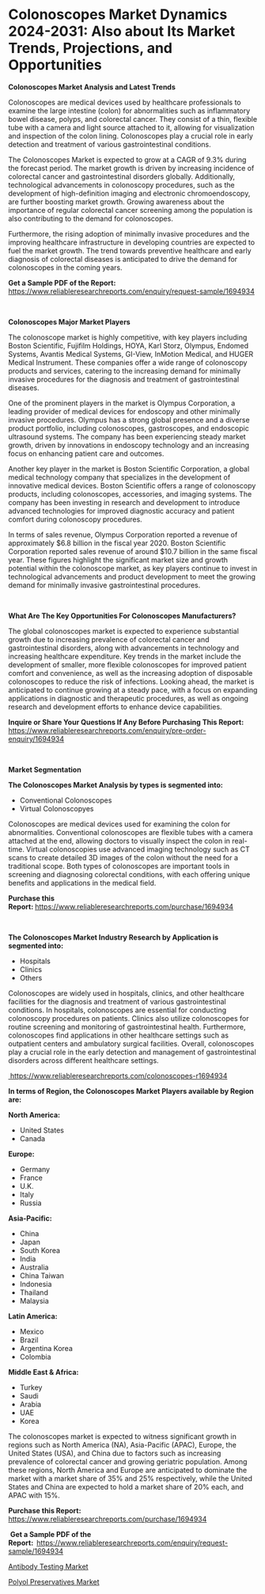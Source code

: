 <p><h1>Colonoscopes Market Dynamics 2024-2031: Also about Its Market Trends, Projections, and Opportunities</h1></p><p><strong>Colonoscopes Market Analysis and Latest Trends</strong></p>
<p><p>Colonoscopes are medical devices used by healthcare professionals to examine the large intestine (colon) for abnormalities such as inflammatory bowel disease, polyps, and colorectal cancer. They consist of a thin, flexible tube with a camera and light source attached to it, allowing for visualization and inspection of the colon lining. Colonoscopes play a crucial role in early detection and treatment of various gastrointestinal conditions.</p><p>The Colonoscopes Market is expected to grow at a CAGR of 9.3% during the forecast period. The market growth is driven by increasing incidence of colorectal cancer and gastrointestinal disorders globally. Additionally, technological advancements in colonoscopy procedures, such as the development of high-definition imaging and electronic chromoendoscopy, are further boosting market growth. Growing awareness about the importance of regular colorectal cancer screening among the population is also contributing to the demand for colonoscopes.</p><p>Furthermore, the rising adoption of minimally invasive procedures and the improving healthcare infrastructure in developing countries are expected to fuel the market growth. The trend towards preventive healthcare and early diagnosis of colorectal diseases is anticipated to drive the demand for colonoscopes in the coming years.</p></p>
<p><strong>Get a Sample PDF of the Report:&nbsp;</strong> <a href="https://www.reliableresearchreports.com/enquiry/request-sample/1694934">https://www.reliableresearchreports.com/enquiry/request-sample/1694934</a></p>
<p>&nbsp;</p>
<p><strong>Colonoscopes Major Market Players</strong></p>
<p><p>The colonoscope market is highly competitive, with key players including Boston Scientific, Fujifilm Holdings, HOYA, Karl Storz, Olympus, Endomed Systems, Avantis Medical Systems, GI-View, InMotion Medical, and HUGER Medical Instrument. These companies offer a wide range of colonoscopy products and services, catering to the increasing demand for minimally invasive procedures for the diagnosis and treatment of gastrointestinal diseases.</p><p>One of the prominent players in the market is Olympus Corporation, a leading provider of medical devices for endoscopy and other minimally invasive procedures. Olympus has a strong global presence and a diverse product portfolio, including colonoscopes, gastroscopes, and endoscopic ultrasound systems. The company has been experiencing steady market growth, driven by innovations in endoscopy technology and an increasing focus on enhancing patient care and outcomes.</p><p>Another key player in the market is Boston Scientific Corporation, a global medical technology company that specializes in the development of innovative medical devices. Boston Scientific offers a range of colonoscopy products, including colonoscopes, accessories, and imaging systems. The company has been investing in research and development to introduce advanced technologies for improved diagnostic accuracy and patient comfort during colonoscopy procedures.</p><p>In terms of sales revenue, Olympus Corporation reported a revenue of approximately $6.8 billion in the fiscal year 2020. Boston Scientific Corporation reported sales revenue of around $10.7 billion in the same fiscal year. These figures highlight the significant market size and growth potential within the colonoscope market, as key players continue to invest in technological advancements and product development to meet the growing demand for minimally invasive gastrointestinal procedures.</p></p>
<p>&nbsp;</p>
<p><strong>What Are The Key Opportunities For Colonoscopes Manufacturers?</strong></p>
<p><p>The global colonoscopes market is expected to experience substantial growth due to increasing prevalence of colorectal cancer and gastrointestinal disorders, along with advancements in technology and increasing healthcare expenditure. Key trends in the market include the development of smaller, more flexible colonoscopes for improved patient comfort and convenience, as well as the increasing adoption of disposable colonoscopes to reduce the risk of infections. Looking ahead, the market is anticipated to continue growing at a steady pace, with a focus on expanding applications in diagnostic and therapeutic procedures, as well as ongoing research and development efforts to enhance device capabilities.</p></p>
<p><strong>Inquire or Share Your Questions If Any Before Purchasing This Report:</strong> <a href="https://www.reliableresearchreports.com/enquiry/pre-order-enquiry/1694934">https://www.reliableresearchreports.com/enquiry/pre-order-enquiry/1694934</a></p>
<p>&nbsp;</p>
<p><strong>Market Segmentation</strong></p>
<p><strong>The Colonoscopes Market Analysis by types is segmented into:</strong></p>
<p><ul><li>Conventional Colonoscopes</li><li>Virtual Colonoscopyes</li></ul></p>
<p><p>Colonoscopes are medical devices used for examining the colon for abnormalities. Conventional colonoscopes are flexible tubes with a camera attached at the end, allowing doctors to visually inspect the colon in real-time. Virtual colonoscopies use advanced imaging technology such as CT scans to create detailed 3D images of the colon without the need for a traditional scope. Both types of colonoscopes are important tools in screening and diagnosing colorectal conditions, with each offering unique benefits and applications in the medical field.</p></p>
<p><strong>Purchase this Report:&nbsp;</strong><a href="https://www.reliableresearchreports.com/purchase/1694934">https://www.reliableresearchreports.com/purchase/1694934</a></p>
<p>&nbsp;</p>
<p><strong>The Colonoscopes Market Industry Research by Application is segmented into:</strong></p>
<p><ul><li>Hospitals</li><li>Clinics</li><li>Others</li></ul></p>
<p><p>Colonoscopes are widely used in hospitals, clinics, and other healthcare facilities for the diagnosis and treatment of various gastrointestinal conditions. In hospitals, colonoscopes are essential for conducting colonoscopy procedures on patients. Clinics also utilize colonoscopes for routine screening and monitoring of gastrointestinal health. Furthermore, colonoscopes find applications in other healthcare settings such as outpatient centers and ambulatory surgical facilities. Overall, colonoscopes play a crucial role in the early detection and management of gastrointestinal disorders across different healthcare settings.</p></p>
<p><a href="https://www.reliableresearchreports.com/colonoscopes-r1694934">&nbsp;https://www.reliableresearchreports.com/colonoscopes-r1694934</a></p>
<p><strong>In terms of Region, the Colonoscopes Market Players available by Region are:</strong></p>
<p>
    <p> <strong> North America: </strong>
        <ul>
            <li>United States</li>
            <li>Canada</li>
        </ul>
        </p> 
    <p> <strong> Europe: </strong>
        <ul>
            <li>Germany</li>
            <li>France</li>
            <li>U.K.</li>
            <li>Italy</li>
            <li>Russia</li>
        </ul>
        </p> 
    <p> <strong> Asia-Pacific: </strong>
        <ul>
            <li>China</li>
            <li>Japan</li>
            <li>South Korea</li>
            <li>India</li>
            <li>Australia</li>
            <li>China Taiwan</li>
            <li>Indonesia</li>
            <li>Thailand</li>
            <li>Malaysia</li>
        </ul>
        </p> 
    <p> <strong> Latin America: </strong>
        <ul>
            <li>Mexico</li>
            <li>Brazil</li>
            <li>Argentina Korea</li>
            <li>Colombia</li>
        </ul>
        </p> 
    <p> <strong> Middle East & Africa: </strong>
        <ul>
            <li>Turkey</li>
            <li>Saudi</li>
            <li>Arabia</li>
            <li>UAE</li>
            <li>Korea</li>
        </ul>
    </p>
    </p>
<p><p>The colonoscopes market is expected to witness significant growth in regions such as North America (NA), Asia-Pacific (APAC), Europe, the United States (USA), and China due to factors such as increasing prevalence of colorectal cancer and growing geriatric population. Among these regions, North America and Europe are anticipated to dominate the market with a market share of 35% and 25% respectively, while the United States and China are expected to hold a market share of 20% each, and APAC with 15%.</p></p>
<p><strong>Purchase this Report: </strong><a href="https://www.reliableresearchreports.com/purchase/1694934">https://www.reliableresearchreports.com/purchase/1694934</a></p>
<p>&nbsp;<strong>Get a Sample PDF of the Report:&nbsp;&nbsp;</strong><a href="https://www.reliableresearchreports.com/enquiry/request-sample/1694934">https://www.reliableresearchreports.com/enquiry/request-sample/1694934</a></p>
<p><strong></strong></p>
<p><p><a href="https://medium.com/@marioelton8567/analyzing-antibody-testing-market-global-industry-perspective-and-forecast-2024-to-2031-ee20f0d40c94">Antibody Testing Market</a></p><p><a href="https://issuu.com/reportprime-2/docs/polyol-preservatives-market-size-2030.pptx">Polyol Preservatives Market</a></p></p>